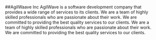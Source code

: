 ##AgilWaave Inc
AgilWave is a software development company that provides a wide range of services to its clients. We are a team of highly skilled professionals who are passionate about their work. We are committed to providing the best quality services to our clients. We are a team of highly skilled professionals who are passionate about their work. We are committed to providing the best quality services to our clients.
